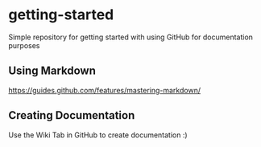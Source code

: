 # getting-started
Simple repository for getting started with using GitHub for documentation purposes 

## Using Markdown
https://guides.github.com/features/mastering-markdown/

## Creating Documentation
Use the Wiki Tab in GitHub to create documentation :)
